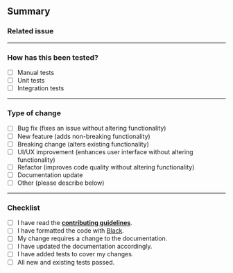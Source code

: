 <!--
  Thank you for contributing to shuku!

  Contributing guidelines: https://github.com/welpo/shuku/blob/main/CONTRIBUTING.md

  Please fill out the sections below as applicable.

  Don't worry if your PR is not complete or you're unsure about something;
  feel free to submit it and ask for feedback. We appreciate all contributions, big or small!

  Feel free to remove any section or checklist item that does not apply to your changes.
  If it's a quick fix (for example, fixing a typo), a Summary is enough.
-->

## Summary

<!-- Please provide a brief description of the changes made in this PR -->

### Related issue

<!-- Mention any relevant issues like #123 -->

---

### How has this been tested?

- [ ] Manual tests
- [ ] Unit tests
- [ ] Integration tests

---

### Type of change

<!-- Mark the relevant option with an `x` like so: `[x]` (no spaces) -->

- [ ] Bug fix (fixes an issue without altering functionality)
- [ ] New feature (adds non-breaking functionality)
- [ ] Breaking change (alters existing functionality)
- [ ] UI/UX improvement (enhances user interface without altering functionality)
- [ ] Refactor (improves code quality without altering functionality)
- [ ] Documentation update
- [ ] Other (please describe below)

---

### Checklist

- [ ] I have read the [**contributing guidelines**](https://github.com/welpo/shuku/blob/main/CONTRIBUTING.md).
- [ ] I have formatted the code with [Black](https://github.com/psf/black).
- [ ] My change requires a change to the documentation.
- [ ] I have updated the documentation accordingly.
- [ ] I have added tests to cover my changes.
- [ ] All new and existing tests passed.
